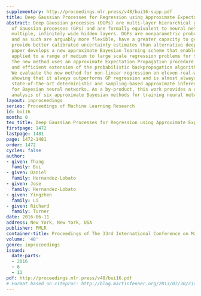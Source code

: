```yaml
---
supplementary: http://proceedings.mlr.press/v48/bui16-supp.pdf
title: Deep Gaussian Processes for Regression using Approximate Expectation Propagation
abstract: Deep Gaussian processes (DGPs) are multi-layer hierarchical generalisations
  of Gaussian processes (GPs) and are formally equivalent to neural networks with
  multiple, infinitely wide hidden layers. DGPs are nonparametric probabilistic models
  and as such are arguably more flexible, have a greater capacity to generalise, and
  provide better calibrated uncertainty estimates than alternative deep models. This
  paper develops a new approximate Bayesian learning scheme that enables DGPs to be
  applied to a range of medium to large scale regression problems for the first time.
  The new method uses an approximate Expectation Propagation procedure and a novel
  and efficient extension of the probabilistic backpropagation algorithm for learning.
  We evaluate the new method for non-linear regression on eleven real-world datasets,
  showing that it always outperforms GP regression and is almost always better than
  state-of-the-art deterministic and sampling-based approximate inference methods
  for Bayesian neural networks. As a by-product, this work provides a comprehensive
  analysis of six approximate Bayesian methods for training neural networks.
layout: inproceedings
series: Proceedings of Machine Learning Research
id: bui16
month: 0
tex_title: Deep Gaussian Processes for Regression using Approximate Expectation Propagation
firstpage: 1472
lastpage: 1481
page: 1472-1481
order: 1472
cycles: false
author:
- given: Thang
  family: Bui
- given: Daniel
  family: Hernandez-Lobato
- given: Jose
  family: Hernandez-Lobato
- given: Yingzhen
  family: Li
- given: Richard
  family: Turner
date: 2016-06-11
address: New York, New York, USA
publisher: PMLR
container-title: Proceedings of The 33rd International Conference on Machine Learning
volume: '48'
genre: inproceedings
issued:
  date-parts:
  - 2016
  - 6
  - 11
pdf: http://proceedings.mlr.press/v48/bui16.pdf
# Format based on citeproc: http://blog.martinfenner.org/2013/07/30/citeproc-yaml-for-bibliographies/
---
```

